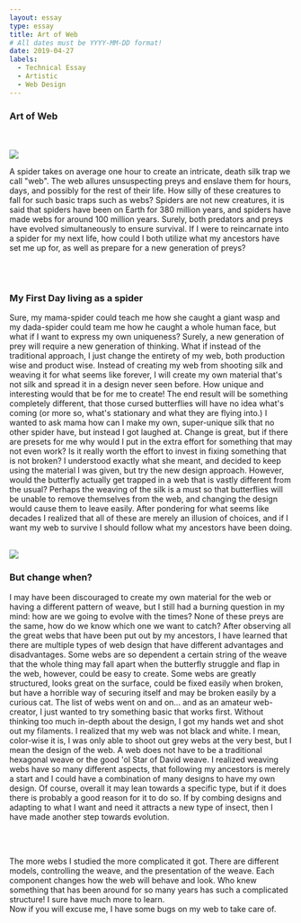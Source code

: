 ```yaml
---
layout: essay
type: essay
title: Art of Web
# All dates must be YYYY-MM-DD format!
date: 2019-04-27
labels:
  - Technical Essay
  - Artistic
  - Web Design
---
```


<h3>Art of Web</h3>
<br>
<br>
<image src ="/images/web.jpg">
<br>
<p>
  A spider takes on average one hour to create an intricate, death silk trap we call "web". The web allures unsuspecting preys and enslave them for hours, days, and possibly for the rest of their life. How silly of these creatures to fall for such basic traps such as webs? Spiders are not new creatures, it is said that spiders have been on Earth for 380 million years, and spiders have made webs for around 100 million years. Surely, both predators and preys have evolved simultaneously to ensure survival. If I were to reincarnate into a spider for my next life, how could I both utilize what my ancestors have set me up for, as well as prepare for a new generation of preys? 
</p>
<br>
<br>
<h3>My First Day living as a spider</h3>
  <p>
    Sure, my mama-spider could teach me how she caught a giant wasp and my dada-spider could team me how he caught a whole human face, but what if I want to express my own uniqueness? Surely, a new generation of prey will require a new generation of thinking. What if instead of the traditional approach, I just change the entirety of my web, both production wise and product wise. Instead of creating my web from shooting silk and weaving it for what seems like forever, I will create my own material that's not silk and spread it in a design never seen before. How unique and interesting would that be for me to create! The end result will be something completely different, that those cursed butterflies will have no idea what's coming (or more so, what's stationary and what they are flying into.) I wanted to ask mama how can I make my own, super-unique silk that no other spider have, but instead I got laughed at. Change is great, but if there are presets for me why would I put in the extra effort for something that may not even work? Is it really worth the effort to invest in fixing something that is not broken? I understood exactly what she meant, and decided to keep using the material I was given, but try the new design approach. However, would the butterfly actually get trapped in a web that is vastly different from the usual? Perhaps the weaving of the silk is a must so that butterflies will be unable to remove themselves from the web, and changing the design would cause them to leave easily. After pondering for what seems like decades I realized that all of these are merely an illusion of choices, and if I want my web to survive I should follow what my ancestors have been doing. 
  </p>
  <br>
  <image src ="/images/spider.jpg">
<br>
  <h3>But change when?</h3>
  <p>
  I may have been discouraged to create my own material for the web or having a different pattern of weave, but I still had a burning question in my mind: how are we going to evolve with the times? None of these preys are the same, how do we know which one we want to catch? After observing all the great webs that have been put out by my ancestors, I have learned that there are multiple types of web design that have different advantages and disadvantages. Some webs are so dependent a certain string of the weave that the whole thing may fall apart when the butterfly struggle and flap in the web, however, could be easy to create. Some webs are greatly structured, looks great on the surface, could be fixed easily when broken, but have a horrible way of securing itself and may be broken easily by a curious cat. The list of webs went on and on... and as an amateur web-creator, I just wanted to try something basic that works first. Without thinking too much in-depth about the design, I got my hands wet and shot out my filaments. I realized that my web was not black and white. I mean, color-wise it is, I was only able to shoot out grey webs at the very best, but I mean the design of the web. A web does not have to be a traditional hexagonal weave or the good 'ol Star of David weave. I realized weaving webs have so many different aspects, that following my ancestors is merely a start and I could have a combination of many designs to have my own design. Of course, overall it may lean towards a specific type, but if it does there is probably a good reason for it to do so. If by combing designs and adapting to what I want and need it attracts a new type of insect, then I have made another step towards evolution. 
  </p>
  <br>
<br>
  <p>
The more webs I studied the more complicated it got. There are different models, controlling the weave, and the presentation of the weave. Each component changes how the web will behave and look. Who knew something that has been around for so many years has such a complicated structure! I sure have much more to learn. 
<br>
Now if you will excuse me, I have some bugs on my web to take care of. 
  </p>
  
  
